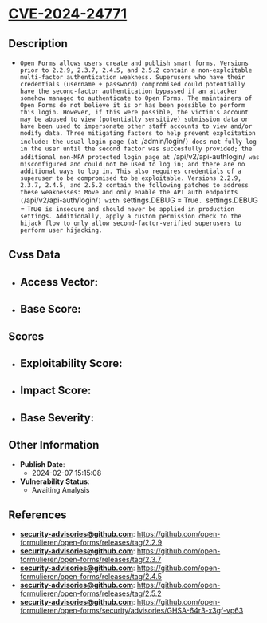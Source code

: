 
# [CVE-2024-24771](https://cve.mitre.org/cgi-bin/cvename.cgi?name=CVE-2024-24771)

## Description

- `Open Forms allows users create and publish smart forms. Versions prior to 2.2.9, 2.3.7, 2.4.5, and 2.5.2 contain a non-exploitable multi-factor authentication weakness. Superusers who have their credentials (username + password) compromised could potentially have the second-factor authentication bypassed if an attacker somehow managed to authenticate to Open Forms. The maintainers of Open Forms do not believe it is or has been possible to perform this login. However, if this were possible, the victim's account may be abused to view (potentially sensitive) submission data or have been used to impersonate other staff accounts to view and/or modify data. Three mitigating factors to help prevent exploitation include: the usual login page (at `/admin/login/`) does not fully log in the user until the second factor was succesfully provided; the additional non-MFA protected login page at `/api/v2/api-authlogin/` was misconfigured and could not be used to log in; and there are no additional ways to log in. This also requires credentials of a superuser to be compromised to be exploitable. Versions 2.2.9, 2.3.7, 2.4.5, and 2.5.2 contain the following patches to address these weaknesses: Move and only enable the API auth endpoints (`/api/v2/api-auth/login/`) with `settings.DEBUG = True`. `settings.DEBUG = True` is insecure and should never be applied in production settings. Additionally, apply a custom permission check to the hijack flow to only allow second-factor-verified superusers to perform user hijacking.`

## Cvss Data

- **Access Vector**:
  - 
- **Base Score**:
  - 

## Scores

- **Exploitability Score**:
  - 
- **Impact Score**:
  - 
- **Base Severity**:
  - 

## Other Information

- **Publish Date**:
  - 2024-02-07 15:15:08
- **Vulnerability Status**:
  - Awaiting Analysis

## References

- **security-advisories@github.com**: https://github.com/open-formulieren/open-forms/releases/tag/2.2.9
- **security-advisories@github.com**: https://github.com/open-formulieren/open-forms/releases/tag/2.3.7
- **security-advisories@github.com**: https://github.com/open-formulieren/open-forms/releases/tag/2.4.5
- **security-advisories@github.com**: https://github.com/open-formulieren/open-forms/releases/tag/2.5.2
- **security-advisories@github.com**: https://github.com/open-formulieren/open-forms/security/advisories/GHSA-64r3-x3gf-vp63

